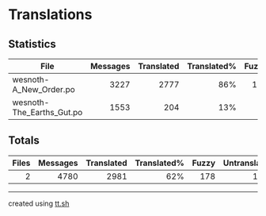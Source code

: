 # Translations

## Statistics

File | Messages | Translated | Translated% | Fuzzy | Untranslated
--- | --: | --: | --: | --: | --:
wesnoth-A_New_Order.po | 3227 | 2777| 86% | 171 | 279
wesnoth-The_Earths_Gut.po | 1553 | 204| 13% | 7 | 1342

## Totals

Files | Messages | Translated | Translated% | Fuzzy | Untranslated
--: | --: | --: | --: | --: | --:
2 | 4780 | 2981 | 62% | 178 | 1621

---

created using [tt.sh](https://github.com/celerini/scripts/blob/master/tt.sh)
